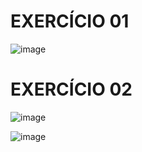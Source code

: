 <h1> EXERCÍCIO 01 </h1>

![image](https://user-images.githubusercontent.com/65912363/199860653-37168dbd-4d9f-4e38-b3fa-50a058d2a41d.png)

<h1> EXERCÍCIO 02 </h1>

![image](https://user-images.githubusercontent.com/65912363/199860833-5077c226-9ea2-4174-920d-dc6d3b0365aa.png)

![image](https://user-images.githubusercontent.com/65912363/199860923-7fdce590-2e08-414c-8e76-d7a29e3183ae.png)
